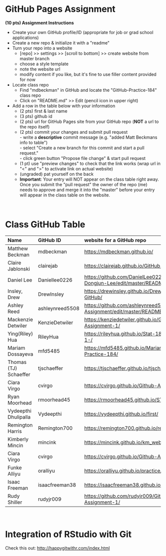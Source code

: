 
# GitHub Pages Assignment

**(10 pts) Assignment Instructions**

- Create your own GitHub profile/ID (appropriate for job or grad school applications)  
- Create a new repo & initialize it with a "readme"   
- Turn your repo into a website  
    - [repo] >> settings >> [scroll to bottom] >> create website from master branch  
    - choose a style template 
    - note the website url  
    - modify content if you like, but it's fine to use filler content provided for now  
- Locate class repo
    - Find "mdbeckman" in GitHub and locate the "GitHub-Practice-184" class repo
    - Click on "README.md" >> Edit (pencil icon in upper right)
- Add a row in the table below with your information   
    - (2 pts) first & last name  
    - (3 pts) github id  
    - (2 pts) url for GitHub Pages site from your GitHub repo (**NOT** a url to the repo itself)
    - (2 pts) commit your changes and submit pull request   
            - write a **descriptive** commit message (e.g. "added Matt Beckmans info to table")  
            - select "Create a new branch for this commit and start a pull request."   
            - click green button "Propose file change" & start pull request  
    - (1 pt) use "preview changes" to check that the link works (wrap url in "<" and ">" to activate link on actual website)  
    - (ungraded) pat yourself on the back
    - **Important**: Your entry will NOT appear on the class table right away.  Once you submit the "pull request" the owner of the repo (me) needs to approve and merge it into the "master" before your entry will appear in the class table on the website. 

<br>

# Class GitHub Table 

|Name                     |GitHub ID             |website for a GitHub repo                                | 
|:------------------------|:---------------------|:--------------------------------------------------------|  
| Matthew Beckman | mdbeckman | <https://mdbeckman.github.io/> | 
| Claire Jablonski | clairejab | https://clairejab.github.io/GitHub-Assignment-1/ | 
| Daniel Lee| Daniellee0226 |https://github.com/DanielLee0226/Daniel-Dongjun-Lee/edit/master/README.md| 
| Insley, Drew | DrewInsley| https://drewinsley.github.io/Drew-Insley-184-GitHub/ | 
| Ashley Reed | ashleynreed5508 | https://github.com/ashleynreed5508/Stat-184-Assignment/edit/master/README.md | 
| Mackenzie Detwiler      | KenzieDetwiler       | <https://kenziedetwiler.github.io/GitHub-Assignment-1/>   |    
| Ying(Riley) Hua |RileyHua |  https://rileyhua.github.io/Stat-184-assignment-1-/|
| Mariam Dossayeva | mfd5485 | <https://mfd5485.github.io/MariamGitHub-Practice-184/> |
| Thomas (TJ) Schaeffer | tjschaeffer | <https://tjschaeffer.github.io/tjschaefferwebsite/> |
| Ciara Virgo | cvirgo | <https://cvirgo.github.io/Github-Assignment-1/> |
|Ryan Moorhead | rmoorhead45 | <https://rmoorhead45.github.io/STAT184/> |
| Vydeepthi Dhulipalla | Vydeepthi  |  https://vydeepthi.github.io/first/  | 
| Remington Harris|Remington700|<https://remington700.github.io/remy_repo/>|  
| Kimberly Mincin | mincink | <https://mincink.github.io/km_website/> |  
| Ciara Virgo | cvirgo | <https://cvirgo.github.io/Github-Assignment-1/>
| Funke Alliyu | oralliyu | <https://oralliyu.github.io/practice/> | 
| Isaac Freeman | isaacfreeman38 | <https://isaacfreeman38.github.io/freemangithub1/> | 
| Rudy Shiller | rudyjr009| <https://github.com/rudyjr009/Github-Assignment-1/>

<br>

# Integration of RStudio with Git

Check this out: <http://happygitwithr.com/index.html>



